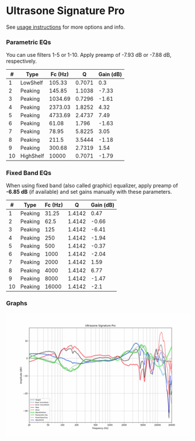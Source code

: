 # Ultrasone Signature Pro
See [usage instructions](https://github.com/jaakkopasanen/AutoEq#usage) for more options and info.

### Parametric EQs
You can use filters 1-5 or 1-10. Apply preamp of -7.93 dB or -7.88 dB, respectively.

|   # | Type      |   Fc (Hz) |      Q |   Gain (dB) |
|-----|-----------|-----------|--------|-------------|
|   1 | LowShelf  |    105.33 | 0.7071 |        0.3  |
|   2 | Peaking   |    145.85 | 1.1038 |       -7.33 |
|   3 | Peaking   |   1034.69 | 0.7296 |       -1.61 |
|   4 | Peaking   |   2373.03 | 1.8252 |        4.32 |
|   5 | Peaking   |   4733.69 | 2.4737 |        7.49 |
|   6 | Peaking   |     61.08 | 1.796  |       -1.63 |
|   7 | Peaking   |     78.95 | 5.8225 |        3.05 |
|   8 | Peaking   |    211.5  | 3.5444 |       -1.18 |
|   9 | Peaking   |    300.68 | 2.7319 |        1.54 |
|  10 | HighShelf |  10000    | 0.7071 |       -1.79 |

### Fixed Band EQs
When using fixed band (also called graphic) equalizer, apply preamp of **-6.85 dB** (if available) and set gains manually with these parameters.

|   # | Type    |   Fc (Hz) |      Q |   Gain (dB) |
|-----|---------|-----------|--------|-------------|
|   1 | Peaking |     31.25 | 1.4142 |        0.47 |
|   2 | Peaking |     62.5  | 1.4142 |       -0.66 |
|   3 | Peaking |    125    | 1.4142 |       -6.41 |
|   4 | Peaking |    250    | 1.4142 |       -1.94 |
|   5 | Peaking |    500    | 1.4142 |       -0.37 |
|   6 | Peaking |   1000    | 1.4142 |       -2.04 |
|   7 | Peaking |   2000    | 1.4142 |        1.59 |
|   8 | Peaking |   4000    | 1.4142 |        6.77 |
|   9 | Peaking |   8000    | 1.4142 |       -1.47 |
|  10 | Peaking |  16000    | 1.4142 |       -2.1  |

### Graphs
![](./Ultrasone%20Signature%20Pro.png)
